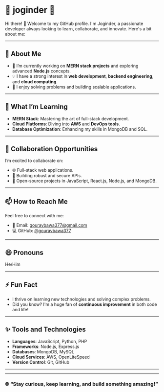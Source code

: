 # 🌟 joginder 🌟

Hi there! 👋 Welcome to my GitHub profile. I'm Joginder, a passionate developer always looking to learn, collaborate, and innovate. Here's a bit about me:

---

## 👀 About Me
- 🔭 I’m currently working on **MERN stack projects** and exploring advanced **Node.js** concepts.
- 💡 I have a strong interest in **web development**, **backend engineering**, and **cloud computing**.
- 🚀 I enjoy solving problems and building scalable applications.

---

## 🌱 What I’m Learning
- **MERN Stack**: Mastering the art of full-stack development.
- **Cloud Platforms**: Diving into **AWS** and **DevOps tools**.
- **Database Optimization**: Enhancing my skills in MongoDB and SQL.

---

## 💞️ Collaboration Opportunities
I’m excited to collaborate on:
- 🌐 Full-stack web applications.
- 🔌 Building robust and secure APIs.
- 🤝 Open-source projects in JavaScript, React.js, Node.js, and MongoDB.

---

## 📫 How to Reach Me
Feel free to connect with me:
- 📧 Email: [gouravbawa377@gmail.com](mailto:gouravbawa377@gmail.com)
- 💻 GitHub: [@gouravbawa377](https://github.com/gouravbawa377)

---

## 😄 Pronouns
He/Him

---

## ⚡ Fun Fact
- I thrive on learning new technologies and solving complex problems.
- Did you know? I'm a huge fan of **continuous improvement** in both code and life!

---

## ✨ Tools and Technologies
- **Languages**: JavaScript, Python, PHP
- **Frameworks**:  Node.js, Express.js
- **Databases**: MongoDB, MySQL
- **Cloud Services**: AWS, OpenLiteSpeed
- **Version Control**: Git, GitHub

---


---

### 🌐 “Stay curious, keep learning, and build something amazing!”
